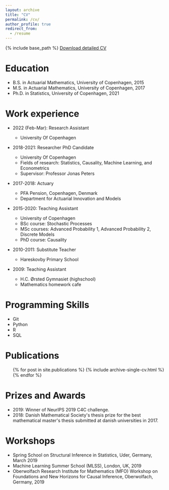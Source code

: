 ```yaml
---
layout: archive
title: "CV"
permalink: /cv/
author_profile: true
redirect_from:
  - /resume
---
```


{% include base_path %}
<a id="raw-url" href="https://github.com/MartinEmilJakobsen/MartinEmilJakobsen.github.io/raw/b348eda51dbbd086ed17689003df6cb6e07ca90a/files/CV_MartinEmilJakobsen.pdf">Download detailed CV</a>


Education
======
* B.S. in Actuarial Mathematics, University of Copenhagen, 2015
* M.S. in Actuarial Mathematics, University of Copenhagen, 2017
* Ph.D. in Statistics, University of Copenhagen, 2021

Work experience
======
* 2022 (Feb-Mar): Research Assistant
  * University Of Copenhagen

* 2018-2021: Researcher PhD Candidate
  * University Of Copenhagen
  * Fields of research: Statistics, Causality, Machine Learning, and Econometrics
  * Supervisor: Professor Jonas Peters
  
* 2017-2018: Actuary
  * PFA Pension, Copenhagen, Denmark
  * Department for Actuarial Innovation and Models

* 2015-2020: Teaching Assistant
  * University of Copenhagen
  * BSc course: Stochastic Processes
  * MSc courses: Advanced Probability 1, Advanced Probability 2, Discrete Models
  * PhD course: Causality

* 2010-2011: Substitute Teacher
  * Hareskovby Primary School 

* 2009: Teaching Assistant
  * H.C. Ørsted Gymnasiet (highschool)
  * Mathematics homework cafe
  
Programming Skills
======
* Git
* Python
* R
* SQL


Publications
======
  <ul>{% for post in site.publications %}
    {% include archive-single-cv.html %}
  {% endfor %}</ul>
  
Prizes and Awards
======
* 2019: Winner of NeurIPS 2019 C4C challenge.
* 2018: Danish Mathematical Society's thesis prize for the best mathematical master's thesis submitted at danish universities in 2017.
  
Workshops
======
* Spring School on Structural Inference in Statistics, Uder, Germany, March 2019
* Machine Learning Summer School (MLSS), London, UK, 2019
* Oberwolfach Research Institute for Mathematics (MFO) Workshop on Foundations and New Horizons for Causal Inference, Oberwolfach, Germany, 2019
